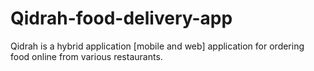 # Qidrah-food-delivery-app
Qidrah is a hybrid application [mobile and web] application for ordering food online from various restaurants. 
